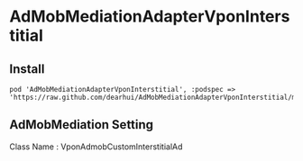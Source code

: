 AdMobMediationAdapterVponInterstitial
=====================================
## Install
``` cocoapods
pod 'AdMobMediationAdapterVponInterstitial', :podspec => 'https://raw.github.com/dearhui/AdMobMediationAdapterVponInterstitial/master/AdMobMediationAdapterVponInterstitial.podspec'
```

## AdMobMediation Setting
Class Name : VponAdmobCustomInterstitialAd